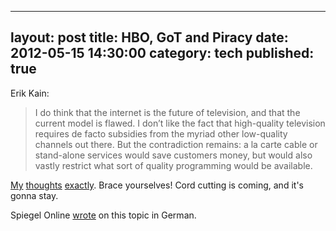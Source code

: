 
---
layout: post
title: HBO, GoT and Piracy
date: 2012-05-15 14:30:00
category: tech
published: true
---
Erik Kain:  
> I do think that the internet is the future of television, and that the current model is flawed. I don’t like the fact that high-quality television requires de facto subsidies from the myriad other low-quality channels out there. But the contradiction remains: a la carte cable or stand-alone services would save customers money, but would also vastly restrict what sort of quality programming would be available.

[My](http://www.forbes.com/sites/erikkain/2012/05/09/hbo-has-only-itself-to-blame-for-record-game-of-thrones-piracy/) [thoughts](http://www.forbes.com/sites/erikkain/2012/05/11/hbo-should-keep-its-programming-exclusive-but-also-offer-an-hbo-go-stand-alone-service/) [exactly](http://www.forbes.com/sites/erikkain/2012/05/11/why-hbo-cant-afford-to-offer-a-stand-alone-streaming-service/). Brace yourselves! Cord cutting is coming, and it's gonna stay.

Spiegel Online [wrote](http://spon.de/adERS) on this topic in German.